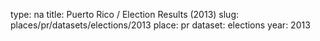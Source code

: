 type: na
title: Puerto Rico / Election Results (2013)
slug: places/pr/datasets/elections/2013
place: pr
dataset: elections
year: 2013
